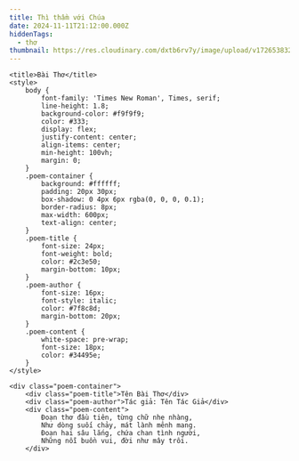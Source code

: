 ```yaml
---
title: Thì thầm với Chúa
date: 2024-11-11T21:12:00.000Z
hiddenTags:
  - thơ
thumbnail: https://res.cloudinary.com/dxtb6rv7y/image/upload/v1726538327/Viet-thu-700_i1jp17.jpg
---
```


    <title>Bài Thơ</title>
    <style>
        body {
            font-family: 'Times New Roman', Times, serif;
            line-height: 1.8;
            background-color: #f9f9f9;
            color: #333;
            display: flex;
            justify-content: center;
            align-items: center;
            min-height: 100vh;
            margin: 0;
        }
        .poem-container {
            background: #ffffff;
            padding: 20px 30px;
            box-shadow: 0 4px 6px rgba(0, 0, 0, 0.1);
            border-radius: 8px;
            max-width: 600px;
            text-align: center;
        }
        .poem-title {
            font-size: 24px;
            font-weight: bold;
            color: #2c3e50;
            margin-bottom: 10px;
        }
        .poem-author {
            font-size: 16px;
            font-style: italic;
            color: #7f8c8d;
            margin-bottom: 20px;
        }
        .poem-content {
            white-space: pre-wrap;
            font-size: 18px;
            color: #34495e;
        }
    </style>

    <div class="poem-container">
        <div class="poem-title">Tên Bài Thơ</div>
        <div class="poem-author">Tác giả: Tên Tác Giả</div>
        <div class="poem-content">
            Đoạn thơ đầu tiên, từng chữ nhẹ nhàng,  
            Như dòng suối chảy, mát lành mênh mang.  
            Đoạn hai sâu lắng, chứa chan tình người,  
            Những nỗi buồn vui, đời như mây trôi.  
        </div>


